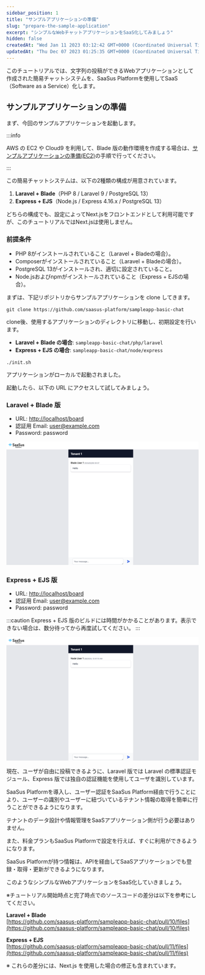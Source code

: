 ```yaml
---
sidebar_position: 1
title: "サンプルアプリケーションの準備"
slug: "prepare-the-sample-application"
excerpt: "シンプルなWebチャットアプリケーションをSaaS化してみましょう"
hidden: false
createdAt: "Wed Jan 11 2023 03:12:42 GMT+0000 (Coordinated Universal Time)"
updatedAt: "Thu Dec 07 2023 01:25:35 GMT+0000 (Coordinated Universal Time)"
---
```


このチュートリアルでは、文字列の投稿ができるWebアプリケーションとして作成された簡易チャットシステムを、SaaSus Platformを使用してSaaS（Software as a Service）化します。

## サンプルアプリケーションの準備

まず、今回のサンプルアプリケーションを起動します。

:::info

AWS の EC2 や Cloud9 を利用して、Blade 版の動作環境を作成する場合は、[サンプルアプリケーションの準備(EC2)](https://docs.saasus.io/ja/docs/tutorial/prepare-the-sample-application-ec2/)の手順で行ってください。

:::

この簡易チャットシステムは、以下の2種類の構成が用意されています。

1. **Laravel + Blade**（PHP 8 / Laravel 9 / PostgreSQL 13）
2. **Express + EJS**（Node.js / Express 4.16.x / PostgreSQL 13）

どちらの構成でも、設定によってNext.jsをフロントエンドとして利用可能ですが、このチュートリアルではNext.jsは使用しません。

### 前提条件
- PHP 8がインストールされていること（Laravel + Bladeの場合）。
- Composerがインストールされていること（Laravel + Bladeの場合）。
- PostgreSQL 13がインストールされ、適切に設定されていること。
- Node.jsおよびnpmがインストールされていること（Express + EJSの場合）。

まずは、下記リポジトリからサンプルアプリケーションを clone してきます。

```git
git clone https://github.com/saasus-platform/sampleapp-basic-chat
```

clone後、使用するアプリケーションのディレクトリに移動し、初期設定を行います。

- **Laravel + Blade の場合**: `sampleapp-basic-chat/php/laravel`
- **Express + EJS の場合**: `sampleapp-basic-chat/node/express`

```shell
./init.sh
```

アプリケーションがローカルで起動されました。

起動したら、以下の URL にアクセスして試してみましょう。

### Laravel + Blade 版

- URL: [http://localhost/board](http://localhost/board)
- 認証用 Email: [user@example.com](mailto:user@example.com)
- Password: password

![サンプル](/ja/img/tutorial/prepare-the-sample-application/prepare-the-sample-application-01.png)

### Express + EJS 版

- URL: [http://localhost/board](http://localhost/board)
- 認証用 Email: [user@example.com](mailto:user@example.com)
- Password: password

:::caution
Express + EJS 版のビルドには時間がかかることがあります。表示できない場合は、数分待ってから再度試してください。
:::

![サンプル](/ja/img/tutorial/prepare-the-sample-application/prepare-the-sample-application-02.png)

現在、ユーザが自由に投稿できるように、Laravel 版では Laravel の標準認証モジュール、Express 版では独自の認証機能を使用してユーザを識別しています。

SaaSus Platformを導入し、ユーザー認証をSaaSus Platform経由で行うことにより、ユーザーの識別やユーザーに紐づいているテナント情報の取得を簡単に行うことができるようになります。

テナントのデータ設計や情報管理をSaaSアプリケーション側が行う必要はありません。

また、料金プランもSaaSus Platformで設定を行えば、すぐに利用ができるようになります。

SaaSus Platformが持つ情報は、APIを経由してSaaSアプリケーションでも登録・取得・更新ができるようになります。

このようなシンプルなWebアプリケーションをSaaS化していきましょう。

※チュートリアル開始時点と完了時点でのソースコードの差分は以下を参考にしてください。

**Laravel + Blade**  
[https://github.com/saasus-platform/sampleapp-basic-chat/pull/10/files](https://github.com/saasus-platform/sampleapp-basic-chat/pull/10/files)

**Express + EJS**  
[https://github.com/saasus-platform/sampleapp-basic-chat/pull/11/files](https://github.com/saasus-platform/sampleapp-basic-chat/pull/11/files)

※ これらの差分には、Next.js を使用した場合の修正も含まれています。
